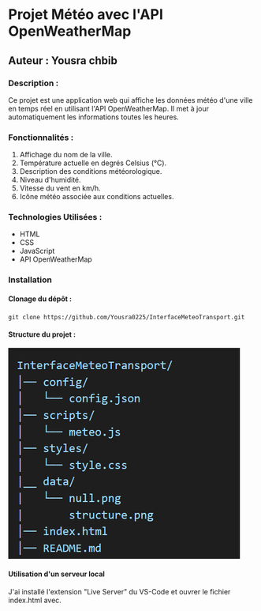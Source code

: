 # Projet Météo avec l'API OpenWeatherMap 
## Auteur : Yousra chbib

### Description : 

Ce projet est une application web qui affiche les données météo d'une ville en temps réel en utilisant l'API OpenWeatherMap. Il met à jour automatiquement les informations toutes les heures.

### Fonctionnalités :

1. Affichage du nom de la ville.
2. Température actuelle en degrés Celsius (°C).
3. Description des conditions météorologique.
4. Niveau d'humidité.
5. Vitesse du vent en km/h.
6. Icône météo associée aux conditions actuelles.

### Technologies Utilisées :

- HTML
- CSS
- JavaScript
- API OpenWeatherMap

### Installation

#### Clonage du dépôt :

`git clone https://github.com/Yousra0225/InterfaceMeteoTransport.git`

#### Structure du projet : 

![structure.png](data/structure.png)


#### Utilisation d'un serveur local

J'ai installé l'extension "Live Server" du VS-Code et ouvrer le fichier index.html avec.